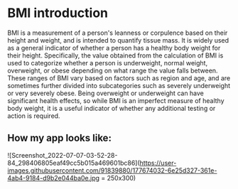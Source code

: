 # BMI introduction

BMI is a measurement of a person's leanness or corpulence based on their height and weight, and is intended to quantify tissue mass. It is widely used as a general indicator of whether a person has a healthy body weight for their height. Specifically, the value obtained from the calculation of BMI is used to categorize whether a person is underweight, normal weight, overweight, or obese depending on what range the value falls between. These ranges of BMI vary based on factors such as region and age, and are sometimes further divided into subcategories such as severely underweight or very severely obese. Being overweight or underweight can have significant health effects, so while BMI is an imperfect measure of healthy body weight, it is a useful indicator of whether any additional testing or action is required.

## How my app looks like:

![Screenshot_2022-07-07-03-52-28-84_298406805eaf49cc5b015a469601bc86](https://user-images.githubusercontent.com/91839880/177674032-6e25d327-361e-4ab4-9184-d9b2e044ba0e.jpg = 250x300)
